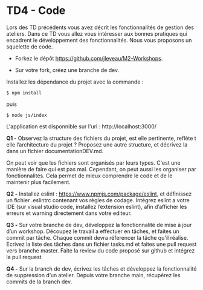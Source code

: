 # TD4 - Code

Lors des TD précédents vous avez décrit les fonctionnalités de gestion des ateliers. Dans ce TD vous allez vous intéresser aux bonnes pratiques qui encadrent le développement des fonctionnalités. Nous vous proposons un squelette de code. 

* Forkez le dépôt https://github.com/jleveau/M2-Workshops.

* Sur votre fork, créez une branche de dev.

Installez les dépendance du projet avec la commande :

`$ npm install`

puis 

`$ node js/index`

L'application est disponnible sur l'url : http://localhost:3000/

**Q1 -** Observez la structure des fichiers du projet, est elle pertinente, reflète t elle l’architecture du projet ? Proposez une autre structure, et décrivez la dans un fichier documentationDEV.md.

On peut voir que les fichiers sont organisés par leurs types. C'est une manière de faire qui est pas mal. Cependant, on peut aussi les organiser par fonctionnalités. Cela permet de mieux comprendre le code et de le maintenir plus facilement.

**Q2 -** Installez eslint : https://www.npmjs.com/package/eslint, et définissez un fichier .eslintrc contenant vos règles de codage. Intégrez eslint a votre IDE (sur visual studio code, installez l’extension eslint), afin d’afficher les erreurs et warning directement dans votre editeur.

**Q3 -** Sur votre branche de dev, développez la fonctionnalité de mise à jour d’un workshop. Découpez le travail a effectuer en tâches, et faites un commit par tâche. Chaque commit devra réferencer la tâche qu'il réalise. Ecrivez la liste des tâches dans un fichier tasks.md et faites une pull request vers branche master. Faite la review du code proposé sur github et intégrez la pull request

**Q4 -** Sur la branch de dev, écrivez les tâches et développez la fonctionnalité de suppression d’un atelier. Depuis votre branche main, récupérez les commits de la branch dev.

